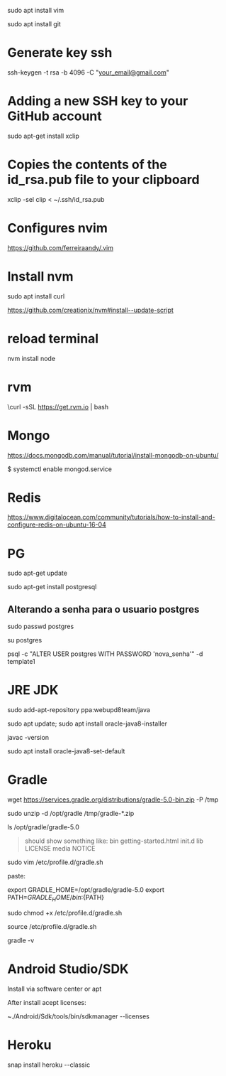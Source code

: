 sudo apt install vim

sudo apt install git

# Generate key ssh

ssh-keygen -t rsa -b 4096 -C "your_email@gmail.com"

# Adding a new SSH key to your GitHub account

sudo apt-get install xclip

# Copies the contents of the id_rsa.pub file to your clipboard
xclip -sel clip < ~/.ssh/id_rsa.pub

# Configures nvim
https://github.com/ferreiraandy/.vim

# Install nvm

sudo apt install curl

https://github.com/creationix/nvm#install--update-script

# reload terminal

nvm install node

# rvm

\curl -sSL https://get.rvm.io | bash

# Mongo

https://docs.mongodb.com/manual/tutorial/install-mongodb-on-ubuntu/

$ systemctl enable mongod.service

# Redis

https://www.digitalocean.com/community/tutorials/how-to-install-and-configure-redis-on-ubuntu-16-04

# PG

sudo apt-get update

sudo apt-get install postgresql

## Alterando a senha para o usuario postgres

sudo passwd postgres 

su postgres 

psql -c "ALTER USER postgres WITH PASSWORD 'nova_senha'" -d template1 

# JRE JDK

sudo add-apt-repository ppa:webupd8team/java

sudo apt update; sudo apt install oracle-java8-installer

javac -version

sudo apt install oracle-java8-set-default

# Gradle

wget https://services.gradle.org/distributions/gradle-5.0-bin.zip -P /tmp


sudo unzip -d /opt/gradle /tmp/gradle-*.zip

ls /opt/gradle/gradle-5.0

> should show something like: bin  getting-started.html  init.d  lib  LICENSE  media  NOTICE

sudo vim /etc/profile.d/gradle.sh

paste:

export GRADLE_HOME=/opt/gradle/gradle-5.0
export PATH=${GRADLE_HOME}/bin:${PATH}

sudo chmod +x /etc/profile.d/gradle.sh

source /etc/profile.d/gradle.sh

gradle -v

# Android Studio/SDK

Install via software center or apt

After install acept licenses:

~./Android/Sdk/tools/bin/sdkmanager --licenses

# Heroku

snap install heroku --classic
